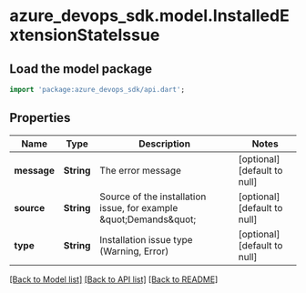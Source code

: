 # azure_devops_sdk.model.InstalledExtensionStateIssue

## Load the model package
```dart
import 'package:azure_devops_sdk/api.dart';
```

## Properties
Name | Type | Description | Notes
------------ | ------------- | ------------- | -------------
**message** | **String** | The error message | [optional] [default to null]
**source** | **String** | Source of the installation issue, for example  \&quot;Demands\&quot; | [optional] [default to null]
**type** | **String** | Installation issue type (Warning, Error) | [optional] [default to null]

[[Back to Model list]](../README.md#documentation-for-models) [[Back to API list]](../README.md#documentation-for-api-endpoints) [[Back to README]](../README.md)


